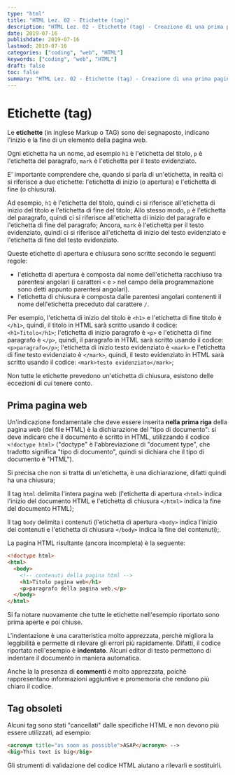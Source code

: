 ```yaml
---
type: "html"
title: "HTML Lez. 02 - Etichette (tag)"
description: "HTML Lez. 02 - Etichette (tag) - Creazione di una prima pagina web e spiegazione dei primi tag"
date: 2019-07-16
publishdate: 2019-07-16
lastmod: 2019-07-16
categories: ["coding", "web", "HTML"]
keywords: ["coding", "web", "HTML"]
draft: false
toc: false
summary: "HTML Lez. 02 - Etichette (tag) - Creazione di una prima pagina web e spiegazione dei primi tag"
---
```


# Etichette (tag)

Le **etichette** (in inglese Markup o TAG) sono dei segnaposto, indicano
l'inizio e la fine di un elemento della pagina web.

Ogni etichetta ha un nome, ad esempio
``h1`` è l'etichetta del titolo,
``p`` è l'etichetta del paragrafo,
``mark`` è l'etichetta per il testo evidenziato.

E' importante comprendere che, quando si parla di un'etichetta, in realtà ci si riferisce a due etichette: l'etichetta di inizio (o apertura) e l'etichetta di fine (o chiusura).

Ad esempio,
``h1`` è l'etichetta del titolo, quindi ci si riferisce all'etichetta di inizio del titolo e l'etichetta di fine del titolo; Allo stesso modo,
``p`` è l'etichetta del paragrafo, quindi ci si riferisce all'etichetta di inizio del paragrafo e l'etichetta di fine del paragrafo; Ancora,
``mark`` è l'etichetta per il testo evidenziato, quindi ci si riferisce all'etichetta di inizio del testo evidenziato e l'etichetta di fine del testo evidenziato.

Queste etichette di apertura e chiusura sono scritte secondo le seguenti regole:

- l'etichetta di apertura è composta dal nome dell'etichetta racchiuso tra parentesi angolari (i caratteri ``<`` e ``>`` nel campo della programmazione sono detti appunto parentesi angolari).
- l'etichetta di chiusura è composta dalle parentesi angolari contenenti il nome dell'etichetta preceduto dal carattere ``/``.

Per esempio,
l'etichetta di inizio del titolo è ``<h1>`` e l'etichetta di fine titolo è ``</h1>``, quindi, il titolo in HTML sarà scritto usando il codice: ``<h1>Titolo</h1>``;
l'etichetta di inizio paragrafo è ``<p>`` e l'etichetta di fine paragrafo è ``</p>``, quindi, il paragrafo in HTML sarà scritto usando il codice: ``<p>paragrafo</p>``;
l'etichetta di inizio testo evidenziato è ``<mark>`` e l'etichetta di fine testo evidenziato è ``</mark>``, quindi, il testo evidenziato in HTML sarà scritto usando il codice: ``<mark>testo evidenziato</mark>``;

Non tutte le etichette prevedono un'etichetta di chiusura, esistono delle eccezioni di cui tenere conto.

## Prima pagina web

Un'indicazione fondamentale che deve essere inserita **nella prima riga** della pagina web (del file HTML) è la dichiarazione del "tipo di documento": si deve indicare che il documento è scritto in HTML, utilizzando il codice ``<!doctype html>`` ("doctype" è l'abbreviazione di "document type", che tradotto significa "tipo di documento", quindi si dichiara che il tipo di documento è "HTML").

Si precisa che non si tratta di un'etichetta, è una dichiarazione, difatti quindi ha una chiusura;

Il tag ``html`` delimita l'intera pagina web (l'etichetta di
apertura ``<html>`` indica l'inizio del documento HTML e l'etichetta
di chiusura ``</html>`` indica la fine del documento HTML);

Il tag ``body`` delimita i contenuti (l'etichetta di
apertura ``<body>`` indica l'inizio dei contenuti e l'etichetta
di chiusura ``</body>`` indica la fine dei contenuti);.

La pagina HTML risultante  (ancora incompleta) è la seguente:

```html
<!doctype html>
<html>
  <body>
    <!-- contenuti della pagina html -->
    <h1>Titolo pagina web</h1>
    <p>paragrafo della pagina web.</p>
  </body>
</html>
```

Si fa notare nuovamente che tutte le etichette nell'esempio riportato sono prima aperte e
poi chiuse.

L'indentazione è una caratteristica molto apprezzata, perchè migliora la leggibilità e permette di rilevare gli errori più rapidamente. Difatti, il codice riportato nell'esempio è **indentato**. Alcuni editor di testo permettono di indentare il documento in maniera automatica.

Anche la la presenza di **commenti** è molto apprezzata, poichè rappresentano informazioni aggiuntive e promemoria che rendono più chiaro il codice.

## Tag obsoleti

Alcuni tag sono stati "cancellati" dalle specifiche HTML e non devono più essere utilizzati, ad esempio:

```html
<acronym title="as soon as possible">ASAP</acronym> -->
<big>This text is big</big>
```

Gli strumenti di validazione del codice HTML aiutano a rilevarli e sostituirli.
